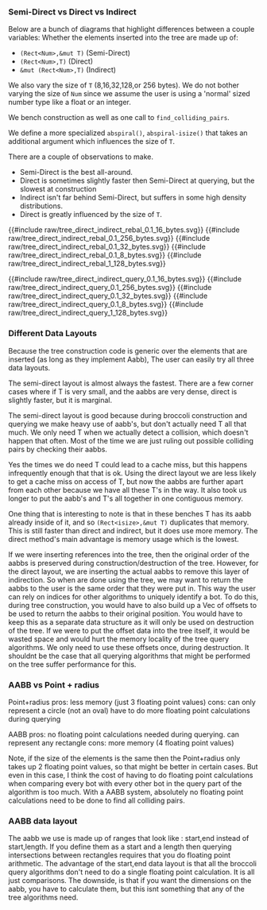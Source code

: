 
### Semi-Direct vs Direct vs Indirect

Below are a bunch of diagrams that highlight differences between a couple variables:
Whether the elements inserted into the tree are made up of:

* `(Rect<Num>,&mut T)` (Semi-Direct)
* `(Rect<Num>,T)` (Direct)
* `&mut (Rect<Num>,T)` (Indirect)

We also vary the size of `T` (8,16,32,128,or 256 bytes).
We do not bother varying the size of `Num` since we assume the user is using a
'normal' sized number type like a float or an integer.

We bench construction as well as one call to `find_colliding_pairs`.

We define a more specialized `abspiral()`, `abspiral-isize()` that takes an additional
argument which influences the size of `T`.

There are a couple of observations to make.
* Semi-Direct is the best all-around.
* Direct is sometimes slightly faster then Semi-Direct at querying, but the slowest at construction
* Indirect isn't far behind Semi-Direct, but suffers in some high density distributions.
* Direct is greatly influenced by the size of `T`.
 


<link rel="stylesheet" href="css/poloto.css">
{{#include raw/tree_direct_indirect_rebal_0.1_16_bytes.svg}}
{{#include raw/tree_direct_indirect_rebal_0.1_256_bytes.svg}}
{{#include raw/tree_direct_indirect_rebal_0.1_32_bytes.svg}}
{{#include raw/tree_direct_indirect_rebal_0.1_8_bytes.svg}}
{{#include raw/tree_direct_indirect_rebal_1_128_bytes.svg}}


{{#include raw/tree_direct_indirect_query_0.1_16_bytes.svg}}
{{#include raw/tree_direct_indirect_query_0.1_256_bytes.svg}}
{{#include raw/tree_direct_indirect_query_0.1_32_bytes.svg}}
{{#include raw/tree_direct_indirect_query_0.1_8_bytes.svg}}
{{#include raw/tree_direct_indirect_query_1_128_bytes.svg}}



### Different Data Layouts

Because the tree construction code is generic over the elements that are inserted (as long as they implement Aabb),
The user can easily try all three data layouts.

The semi-direct layout is almost always the fastest. 
There are a few corner cases where if T is very small, and the aabbs are very dense, direct is slightly faster, but it is marginal.

The semi-direct layout is good because during broccoli construction and querying we make heavy use of aabb's, but don't actually need T all that much. We only need T when we actually detect a collision, which doesn't happen that often. Most of the time we are just
ruling out possible colliding pairs by checking their aabbs.

Yes the times we do need T could lead to a cache miss, but this happens infrequently enough that that is ok.
Using the direct layout we are less likely to get a cache miss on access of T, but now the aabbs are further apart from each other
because we have all these T's in the way. It also took us longer to put the aabb's and T's all together in one contiguous memory.

One thing that is interesting to note is that in these benches T has its aabb already inside of it, and so `(Rect<isize>,&mut T)` duplicates that memory. This is still faster than direct and indirect, but it does use more memory. The direct method's main advantage is memory usage which is the lowest.

If we were inserting references into the tree, then the original order of the aabbs is preserved during construction/destruction of the tree. However, for the direct layout, we are inserting the actual aabbs to remove this layer of indirection. So when are done using the tree, we may want to return the aabbs to the user is the same order that they were put in. This way the user can rely on indices for other algorithms to uniquely identify a bot. To do this, during tree construction, you would have to also build up a Vec of offsets to be used to return the aabbs to their original position. You would have to keep this as a separate data structure as it will only be used on destruction of the tree. If we were to put the offset data into the tree itself, it would be wasted space and would hurt the memory locality of the tree query algorithms. We only need to use these offsets once, during destruction. It shouldnt be the case that all querying algorithms that might be performed on the tree suffer performance for this.


### AABB vs Point + radius

Point+radius pros:
less memory (just 3 floating point values)
cons:
can only represent a circle (not an oval)
have to do more floating point calculations during querying

AABB pros:
no floating point calculations needed during querying.
can represent any rectangle
cons:
more memory (4 floating point values)

Note, if the size of the elements is the same then the Point+radius only takes up 2 floating point values, so that might be better in certain cases. But even in this case, I think the cost of having to do floating point calculations when comparing every bot with every other bot in the query part of the algorithm is too much. With a AABB system, absolutely no floating point calculations need to be done to find all colliding pairs.

### AABB data layout

The aabb we use is made up of ranges that look like : start,end instead of start,length.  If you define them as a start and a length then querying intersections between rectangles requires that you do floating point arithmetic. The advantage of the start,end data layout is that all the broccoli query algorithms don't need to do a single floating point calculation. It is all
just comparisons. The downside, is that if you want the dimensions on the aabb, you have to calculate them, but this isnt something that any of the tree algorithms need. 
